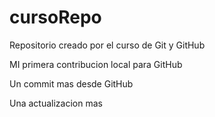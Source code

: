 # cursoRepo

Repositorio creado por el curso de Git y GitHub

MI primera contribucion local para GitHub

Un commit mas desde GitHub

Una actualizacion mas
